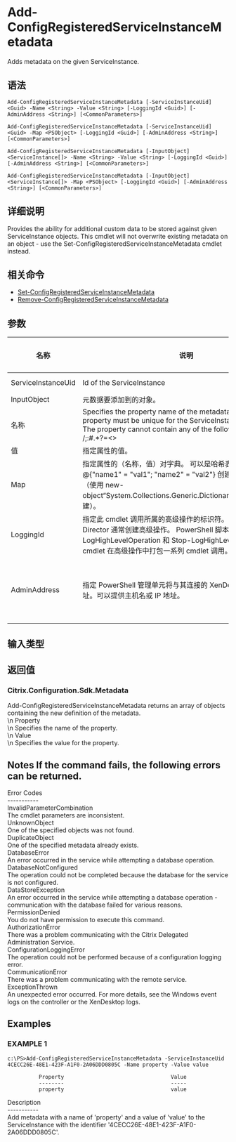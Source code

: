 # Add-ConfigRegisteredServiceInstanceMetadata

Adds metadata on the given ServiceInstance.

## 语法

    Add-ConfigRegisteredServiceInstanceMetadata [-ServiceInstanceUid] <Guid> -Name <String> -Value <String> [-LoggingId <Guid>] [-AdminAddress <String>] [<CommonParameters>]
    
    Add-ConfigRegisteredServiceInstanceMetadata [-ServiceInstanceUid] <Guid> -Map <PSObject> [-LoggingId <Guid>] [-AdminAddress <String>] [<CommonParameters>]
    
    Add-ConfigRegisteredServiceInstanceMetadata [-InputObject] <ServiceInstance[]> -Name <String> -Value <String> [-LoggingId <Guid>] [-AdminAddress <String>] [<CommonParameters>]
    
    Add-ConfigRegisteredServiceInstanceMetadata [-InputObject] <ServiceInstance[]> -Map <PSObject> [-LoggingId <Guid>] [-AdminAddress <String>] [<CommonParameters>]
    

## 详细说明

Provides the ability for additional custom data to be stored against given ServiceInstance objects. This cmdlet will not overwrite existing metadata on an object - use the Set-ConfigRegisteredServiceInstanceMetadata cmdlet instead.

## 相关命令

- [Set-ConfigRegisteredServiceInstanceMetadata](Set-ConfigRegisteredServiceInstanceMetadata.html)
- [Remove-ConfigRegisteredServiceInstanceMetadata](Remove-ConfigRegisteredServiceInstanceMetadata.html)

## 参数

| 名称                 | 说明                                                                                                                                                                                               | 是否必需？  | 管道输入                           | 默认值                                   |
| ------------------ | ------------------------------------------------------------------------------------------------------------------------------------------------------------------------------------------------ | ------ | ------------------------------ | ------------------------------------- |
| ServiceInstanceUid | Id of the ServiceInstance                                                                                                                                                                        | true   | true (ByValue, ByPropertyName) |                                       |
| InputObject        | 元数据要添加到的对象。                                                                                                                                                                                      | true   | true (ByValue)                 |                                       |
| 名称                 | Specifies the property name of the metadata to be added. The property must be unique for the ServiceInstance specified. The property cannot contain any of the following characters \/;:#.*?=<> | []()"' | true                           | false |                               |
| 值                  | 指定属性的值。                                                                                                                                                                                          | true   | false                          |                                       |
| Map                | 指定属性的（名称，值）对字典。 可以是哈希表（使用 @{"name1" = "val1"; "name2" = "val2"} 创建）或字符串字典（使用 new-object“System.Collections.Generic.Dictionary[String,String]”创建）。                                                | true   | true (ByValue)                 |                                       |
| LoggingId          | 指定此 cmdlet 调用所属的高级操作的标识符。 Citrix Studio 和 Director 通常创建高级操作。 PowerShell 脚本也可以借助 Start-LogHighLevelOperation 和 Stop-LogHighLevelOperation cmdlet 在高级操作中打包一系列 cmdlet 调用。                           | false  | false                          |                                       |
| AdminAddress       | 指定 PowerShell 管理单元将与其连接的 XenDesktop 控制器的地址。可以提供主机名或 IP 地址。                                                                                                                                       | false  | false                          | Localhost。一旦有 cmdlet 提供了某个值，此值将变为默认值。 |

## 输入类型

### 

## 返回值

### Citrix.Configuration.Sdk.Metadata  
Add-ConfigRegisteredServiceInstanceMetadata returns an array of objects containing the new definition of the metadata.  
\n Property <string>  
\n Specifies the name of the property.  
\n Value <string>  
\n Specifies the value for the property.

## Notes If the command fails, the following errors can be returned.  
Error Codes  
\---\---\-----  
InvalidParameterCombination  
The cmdlet parameters are inconsistent.  
UnknownObject  
One of the specified objects was not found.  
DuplicateObject  
One of the specified metadata already exists.  
DatabaseError  
An error occurred in the service while attempting a database operation.  
DatabaseNotConfigured  
The operation could not be completed because the database for the service is not configured.  
DataStoreException  
An error occurred in the service while attempting a database operation - communication with the database failed for various reasons.  
PermissionDenied  
You do not have permission to execute this command.  
AuthorizationError  
There was a problem communicating with the Citrix Delegated Administration Service.  
ConfigurationLoggingError  
The operation could not be performed because of a configuration logging error.  
CommunicationError  
There was a problem communicating with the remote service.  
ExceptionThrown  
An unexpected error occurred. For more details, see the Windows event logs on the controller or the XenDesktop logs.

## Examples

### EXAMPLE 1

    c:\PS>Add-ConfigRegisteredServiceInstanceMetadata -ServiceInstanceUid 4CECC26E-48E1-423F-A1F0-2A06DDD0805C -Name property -Value value
    
              Property                                  Value
              --------                                  -----
              property                                  value
    

Description  
\---\---\-----  
Add metadata with a name of 'property' and a value of 'value' to the ServiceInstance with the identifier '4CECC26E-48E1-423F-A1F0-2A06DDD0805C'.